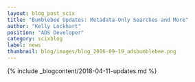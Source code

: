 ```yaml
---
layout: blog_post_scix
title: "Bumblebee Updates: Metadata-Only Searches and More"
author: "Kelly Lockhart"
position: "ADS Developer"
category: scixblog
label: news
thumbnail: blog/images/blog_2016-09-19_adsbumblebee.png
---
```


{% include _blogcontent/2018-04-11-updates.md %}